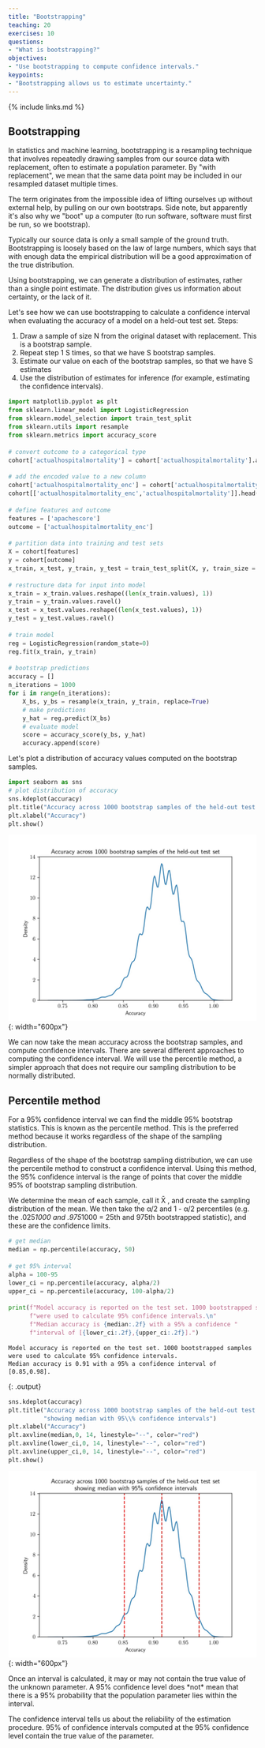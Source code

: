```yaml
---
title: "Bootstrapping"
teaching: 20
exercises: 10
questions:
- "What is bootstrapping?"
objectives:
- "Use bootstrapping to compute confidence intervals."
keypoints:
- "Bootstrapping allows us to estimate uncertainty."
---
```


{% include links.md %}

## Bootstrapping

In statistics and machine learning, bootstrapping is a resampling technique that involves repeatedly drawing samples from our source data with replacement, often to estimate a population parameter. By "with replacement", we mean that the same data point may be included in our resampled dataset multiple times.

The term originates from the impossible idea of lifting ourselves up without external help, by pulling on our own bootstraps. Side note, but apparently it's also why we "boot" up a computer (to run software, software must first be run, so we bootstrap).

Typically our source data is only a small sample of the ground truth. Bootstrapping is loosely based on the law of large numbers, which says that with enough data the empirical distribution will be a good approximation of the true distribution.

Using bootstrapping, we can generate a distribution of estimates, rather than a single point estimate. The distribution gives us information about certainty, or the lack of it.

Let's see how we can use bootstrapping to calculate a confidence interval when evaluating the accuracy of a model on a held-out test set. Steps: 

1. Draw a sample of size N from the original dataset with replacement. This is a bootstrap sample.
2. Repeat step 1 S times, so that we have S bootstrap samples.
3. Estimate our value on each of the bootstrap samples, so that we have S estimates
4. Use the distribution of estimates for inference (for example, estimating the confidence intervals).

```python
import matplotlib.pyplot as plt
from sklearn.linear_model import LogisticRegression
from sklearn.model_selection import train_test_split
from sklearn.utils import resample
from sklearn.metrics import accuracy_score

# convert outcome to a categorical type
cohort['actualhospitalmortality'] = cohort['actualhospitalmortality'].astype('category')

# add the encoded value to a new column
cohort['actualhospitalmortality_enc'] = cohort['actualhospitalmortality'].cat.codes
cohort[['actualhospitalmortality_enc','actualhospitalmortality']].head()

# define features and outcome
features = ['apachescore']
outcome = ['actualhospitalmortality_enc']

# partition data into training and test sets
X = cohort[features]
y = cohort[outcome]
x_train, x_test, y_train, y_test = train_test_split(X, y, train_size = 0.7, random_state =  42)

# restructure data for input into model
x_train = x_train.values.reshape((len(x_train.values), 1))
y_train = y_train.values.ravel()
x_test = x_test.values.reshape((len(x_test.values), 1))
y_test = y_test.values.ravel()

# train model
reg = LogisticRegression(random_state=0)
reg.fit(x_train, y_train)

# bootstrap predictions
accuracy = []
n_iterations = 1000
for i in range(n_iterations):
    X_bs, y_bs = resample(x_train, y_train, replace=True)
    # make predictions
    y_hat = reg.predict(X_bs)
    # evaluate model
    score = accuracy_score(y_bs, y_hat)
    accuracy.append(score)
```

Let's plot a distribution of accuracy values computed on the bootstrap samples.

```python
import seaborn as sns
# plot distribution of accuracy
sns.kdeplot(accuracy)
plt.title("Accuracy across 1000 bootstrap samples of the held-out test set")
plt.xlabel("Accuracy")
plt.show()
```

![Bootstrapped accuracy](../fig/section8-fig1.jpg){: width="600px"}

We can now take the mean accuracy across the bootstrap samples, and compute confidence intervals. There are several different approaches to computing the confidence interval. We will use the percentile method, a simpler approach that does not require our sampling distribution to be normally distributed.

## Percentile method

For a 95% confidence interval we can find the middle 95% bootstrap statistics. This is known as the percentile method. This is the preferred method because it works regardless of the shape of the sampling distribution.  

Regardless of the shape of the bootstrap sampling distribution, we can use the percentile method to construct a confidence interval. Using this method, the 95% confidence interval is the range of points that cover the middle 95% of bootstrap sampling distribution.

We determine the mean of each sample, call it X̄ , and create the sampling distribution of the mean. We then take the α/2 and 1 - α/2 percentiles (e.g. the .025*1000 and .975*1000 = 25th and 975th bootstrapped statistic), and these are the confidence limits.

```python
# get median
median = np.percentile(accuracy, 50)

# get 95% interval
alpha = 100-95
lower_ci = np.percentile(accuracy, alpha/2)
upper_ci = np.percentile(accuracy, 100-alpha/2)

print(f"Model accuracy is reported on the test set. 1000 bootstrapped samples " 
      f"were used to calculate 95% confidence intervals.\n"
      f"Median accuracy is {median:.2f} with a 95% a confidence "
      f"interval of [{lower_ci:.2f},{upper_ci:.2f}].")
```

```
Model accuracy is reported on the test set. 1000 bootstrapped samples were used to calculate 95% confidence intervals.
Median accuracy is 0.91 with a 95% a confidence interval of [0.85,0.98].
```
{: .output}


```python
sns.kdeplot(accuracy)
plt.title("Accuracy across 1000 bootstrap samples of the held-out test set\n"
          "showing median with 95\\% confidence intervals")
plt.xlabel("Accuracy")
plt.axvline(median,0, 14, linestyle="--", color="red")
plt.axvline(lower_ci,0, 14, linestyle="--", color="red")
plt.axvline(upper_ci,0, 14, linestyle="--", color="red")
plt.show()
```

![Bootstrapped accuracy with confidence](../fig/section8-fig2.jpg){: width="600px"}

Once an interval is calculated, it may or may not contain the true value of the unknown parameter. A 95% confidence level does \*not\* mean that there is a 95% probability that the population parameter lies within the interval.

The confidence interval tells us about the reliability of the estimation procedure. 95% of confidence intervals computed at the 95% confidence level contain the true value of the parameter.
